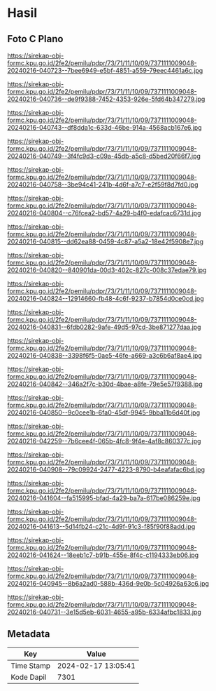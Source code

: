 # Hasil

## Foto C Plano

https://sirekap-obj-formc.kpu.go.id/2fe2/pemilu/pdpr/73/71/11/10/09/7371111009048-20240216-040723--7bee6949-e5bf-4851-a559-79eec4461a6c.jpg

https://sirekap-obj-formc.kpu.go.id/2fe2/pemilu/pdpr/73/71/11/10/09/7371111009048-20240216-040736--de9f9388-7452-4353-926e-5fd64b347279.jpg

https://sirekap-obj-formc.kpu.go.id/2fe2/pemilu/pdpr/73/71/11/10/09/7371111009048-20240216-040743--df8dda1c-633d-46be-914a-4568acb167e6.jpg

https://sirekap-obj-formc.kpu.go.id/2fe2/pemilu/pdpr/73/71/11/10/09/7371111009048-20240216-040749--3f4fc9d3-c09a-45db-a5c8-d5bed20f66f7.jpg

https://sirekap-obj-formc.kpu.go.id/2fe2/pemilu/pdpr/73/71/11/10/09/7371111009048-20240216-040758--3be94c41-241b-4d6f-a7c7-e2f59f8d7fd0.jpg

https://sirekap-obj-formc.kpu.go.id/2fe2/pemilu/pdpr/73/71/11/10/09/7371111009048-20240216-040804--c76fcea2-bd57-4a29-b4f0-edafcac6731d.jpg

https://sirekap-obj-formc.kpu.go.id/2fe2/pemilu/pdpr/73/71/11/10/09/7371111009048-20240216-040815--dd62ea88-0459-4c87-a5a2-18e42f5908e7.jpg

https://sirekap-obj-formc.kpu.go.id/2fe2/pemilu/pdpr/73/71/11/10/09/7371111009048-20240216-040820--840901da-00d3-402c-827c-008c37edae79.jpg

https://sirekap-obj-formc.kpu.go.id/2fe2/pemilu/pdpr/73/71/11/10/09/7371111009048-20240216-040824--12914660-fb48-4c6f-9237-b7854d0ce0cd.jpg

https://sirekap-obj-formc.kpu.go.id/2fe2/pemilu/pdpr/73/71/11/10/09/7371111009048-20240216-040831--6fdb0282-9afe-49d5-97cd-3be871277daa.jpg

https://sirekap-obj-formc.kpu.go.id/2fe2/pemilu/pdpr/73/71/11/10/09/7371111009048-20240216-040838--3398f6f5-0ae5-46fe-a669-a3c6b6af8ae4.jpg

https://sirekap-obj-formc.kpu.go.id/2fe2/pemilu/pdpr/73/71/11/10/09/7371111009048-20240216-040842--346a2f7c-b30d-4bae-a8fe-79e5e57f9388.jpg

https://sirekap-obj-formc.kpu.go.id/2fe2/pemilu/pdpr/73/71/11/10/09/7371111009048-20240216-040850--9c0cee1b-6fa0-45df-9945-9bba11b6d40f.jpg

https://sirekap-obj-formc.kpu.go.id/2fe2/pemilu/pdpr/73/71/11/10/09/7371111009048-20240216-042259--7b6cee4f-065b-4fc8-9f4e-4af8c860377c.jpg

https://sirekap-obj-formc.kpu.go.id/2fe2/pemilu/pdpr/73/71/11/10/09/7371111009048-20240216-040908--79c09924-2477-4223-8790-b4eafafac6bd.jpg

https://sirekap-obj-formc.kpu.go.id/2fe2/pemilu/pdpr/73/71/11/10/09/7371111009048-20240216-041604--fa515995-bfad-4a29-ba7a-617be086259e.jpg

https://sirekap-obj-formc.kpu.go.id/2fe2/pemilu/pdpr/73/71/11/10/09/7371111009048-20240216-041613--5d14fb24-c21c-4d9f-91c3-f85f90f88add.jpg

https://sirekap-obj-formc.kpu.go.id/2fe2/pemilu/pdpr/73/71/11/10/09/7371111009048-20240216-041624--18eeb1c7-b91b-455e-8f4c-c1194333eb06.jpg

https://sirekap-obj-formc.kpu.go.id/2fe2/pemilu/pdpr/73/71/11/10/09/7371111009048-20240216-040945--8b6a2ad0-588b-436d-9e0b-5c04926a63c6.jpg

https://sirekap-obj-formc.kpu.go.id/2fe2/pemilu/pdpr/73/71/11/10/09/7371111009048-20240216-040731--3e15d5eb-6031-4655-a95b-6334afbc1833.jpg


## Metadata

| Key        | Value               |
| ---------- | ------------------- |
| Time Stamp | 2024-02-17 13:05:41 |
| Kode Dapil | 7301                |



